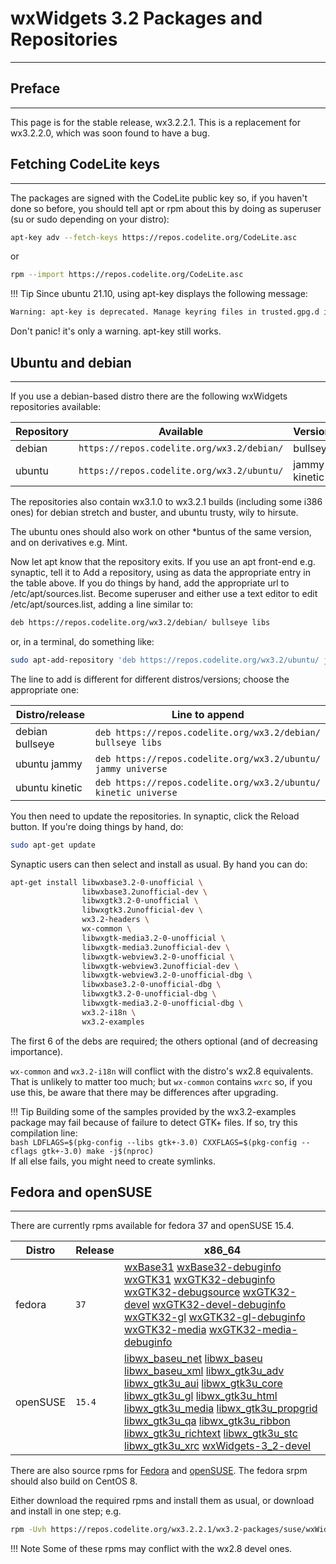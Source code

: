 # wxWidgets 3.2 Packages and Repositories
---

## Preface
---

This page is for the stable release, wx3.2.2.1. This is a replacement for wx3.2.2.0, which was soon found to have a bug.

## Fetching CodeLite keys
---

The packages are signed with the CodeLite public key so, if you haven't done so before, you should tell apt or rpm about this by doing as superuser (su or sudo depending on your distro): 

```bash
apt-key adv --fetch-keys https://repos.codelite.org/CodeLite.asc
```

or

```bash
rpm --import https://repos.codelite.org/CodeLite.asc
```
  
  
!!! Tip
  Since ubuntu 21.10, using apt-key displays the following message:
  ```bash
  Warning: apt-key is deprecated. Manage keyring files in trusted.gpg.d instead (see apt-key(8))
  ```
  Don't panic! it's only a warning. apt-key still works.
  
    
## Ubuntu and debian
---

If you use a debian-based distro there are the following wxWidgets repositories available: 

Repository | Available | Versions | Component
-----------|-----------|----------|-----------
debian	| `https://repos.codelite.org/wx3.2/debian/` | bullseye | libs
ubuntu | `https://repos.codelite.org/wx3.2/ubuntu/` | jammy kinetic | universe


The repositories also contain wx3.1.0 to wx3.2.1 builds (including some i386 ones) for debian stretch and buster, and ubuntu trusty, wily to hirsute.

The ubuntu ones should also work on other *buntus of the same version, and on derivatives e.g. Mint.

Now let apt know that the repository exits. If you use an apt front-end e.g. synaptic, tell it to Add a repository, using as data the appropriate entry in the table above. If you do things by hand, add the appropriate url to /etc/apt/sources.list. Become superuser and either use a text editor to edit /etc/apt/sources.list, adding a line similar to:

```bash
deb https://repos.codelite.org/wx3.2/debian/ bullseye libs
```

or, in a terminal, do something like: 

```bash
sudo apt-add-repository 'deb https://repos.codelite.org/wx3.2/ubuntu/ jammy universe'
```

The line to add is different for different distros/versions; choose the appropriate one: 

Distro/release | Line to append
---------------|-------------------
debian bullseye| `deb https://repos.codelite.org/wx3.2/debian/ bullseye libs`
ubuntu jammy | `deb https://repos.codelite.org/wx3.2/ubuntu/ jammy universe`
ubuntu kinetic| `deb https://repos.codelite.org/wx3.2/ubuntu/ kinetic universe`

You then need to update the repositories. In synaptic, click the Reload button. If you're doing things by hand, do: 

```bash
sudo apt-get update
```

Synaptic users can then select and install as usual. By hand you can do: 

```bash
apt-get install libwxbase3.2-0-unofficial \
                libwxbase3.2unofficial-dev \
                libwxgtk3.2-0-unofficial \
                libwxgtk3.2unofficial-dev \
                wx3.2-headers \
                wx-common \
                libwxgtk-media3.2-0-unofficial \
                libwxgtk-media3.2unofficial-dev \
                libwxgtk-webview3.2-0-unofficial \ 
                libwxgtk-webview3.2unofficial-dev \ 
                libwxgtk-webview3.2-0-unofficial-dbg \ 
                libwxbase3.2-0-unofficial-dbg \
                libwxgtk3.2-0-unofficial-dbg \
                libwxgtk-media3.2-0-unofficial-dbg \
                wx3.2-i18n \
                wx3.2-examples
```

The first 6 of the debs are required; the others optional (and of decreasing importance). 

`wx-common` and `wx3.2-i18n` will conflict with the distro's wx2.8 equivalents. That is unlikely to matter too much; 
but `wx-common` contains `wxrc` so, if you use this, be aware that there may be differences after upgrading. 


!!! Tip
    Building some of the samples provided by the wx3.2-examples package may fail because of failure to detect GTK+ files. If so, try this compilation line:  
    ```bash
    LDFLAGS=$(pkg-config --libs gtk+-3.0) CXXFLAGS=$(pkg-config --cflags gtk+-3.0) make -j$(nproc)
    ```  
    If all else fails, you might need to create symlinks.

## Fedora and openSUSE
---
There are currently rpms available for fedora 37 and openSUSE 15.4.

Distro|Release|x86_64
------|-------|------
fedora|`37`|[wxBase31][2] [wxBase32-debuginfo][26] [wxGTK31][3] [wxGTK32-debuginfo][7] [wxGTK32-debugsource][27] [wxGTK32-devel][4] [wxGTK32-devel-debuginfo][28] [wxGTK32-gl][5] [wxGTK32-gl-debuginfo][29] [wxGTK32-media][6] [wxGTK32-media-debuginfo][30]
openSUSE|`15.4`|[libwx_baseu_net][8] [libwx_baseu][9] [libwx_baseu_xml][10] [libwx_gtk3u_adv][11] [libwx_gtk3u_aui][12] [libwx_gtk3u_core][13] [libwx_gtk3u_gl][14]  [libwx_gtk3u_html][15] [libwx_gtk3u_media][16] [libwx_gtk3u_propgrid][17] [libwx_gtk3u_qa][18] [libwx_gtk3u_ribbon][19] [libwx_gtk3u_richtext][20] [libwx_gtk3u_stc][21]  [libwx_gtk3u_xrc][23] [wxWidgets-3_2-devel][24] 

There are also source rpms for [Fedora][31] and [openSUSE][32]. The fedora srpm should also build on CentOS 8. 

Either download the required rpms and install them as usual, or download and install in one step; e.g. 

```bash
rpm -Uvh https://repos.codelite.org/wx3.2.2.1/wx3.2-packages/suse/wxWidgets-3_2-3.2.2.1-0.src.rpm
```

!!! Note
    Some of these rpms may conflict with the wx2.8 devel ones. 

 [1]: https://forums.wxwidgets.org/viewtopic.php?f=19&t=47403&p=200198#p200198
 [2]: https://repos.codelite.org/wx3.2.2.1/wx3.2-packages/fedora/37/wxBase32-3.2.2.1-1.fc37.x86_64.rpm
 [3]: https://repos.codelite.org/wx3.2.2.1/wx3.2-packages/fedora/37/wxGTK32-3.2.2.1-1.fc37.x86_64.rpm
 [4]: https://repos.codelite.org/wx3.2.2.1/wx3.2-packages/fedora/37/wxGTK32-devel-3.2.2.1-1.fc37.x86_64.rpm
 [5]: https://repos.codelite.org/wx3.2.2.1/wx3.2-packages/fedora/37/wxGTK32-gl-3.2.2.1-1.fc37.x86_64.rpm
 [6]: https://repos.codelite.org/wx3.2.2.1/wx3.2-packages/fedora/37/wxGTK32-media-3.2.2.1-1.fc37.x86_64.rpm
 [7]: https://repos.codelite.org/wx3.2.2.1/wx3.2-packages/fedora/37/wxGTK32-debuginfo-3.2.2.1-1.fc37.x86_64.rpm
 [8]: https://repos.codelite.org/wx3.2.2.1/wx3.2-packages/suse/15.4/libwx_baseu_net-suse15-3.2.2.1-0.x86_64.rpm
 [9]: https://repos.codelite.org/wx3.2.2.1/wx3.2-packages/suse/15.4/libwx_baseu-suse15-3.2.2.1-0.x86_64.rpm
 [10]: https://repos.codelite.org/wx3.2.2.1/wx3.2-packages/suse/15.4/libwx_baseu_xml-suse15-3.2.2.1-0.x86_64.rpm
 [11]: https://repos.codelite.org/wx3.2.2.1/wx3.2-packages/suse/15.4/libwx_gtk3u_adv-suse15-3.2.2.1-0.x86_64.rpm
 [12]: https://repos.codelite.org/wx3.2.2.1/wx3.2-packages/suse/15.4/libwx_gtk3u_aui-suse15-3.2.2.1-0.x86_64.rpm
 [13]: https://repos.codelite.org/wx3.2.2.1/wx3.2-packages/suse/15.4/libwx_gtk3u_core-suse15-3.2.2.1-0.x86_64.rpm
 [14]: https://repos.codelite.org/wx3.2.2.1/wx3.2-packages/suse/15.4/libwx_gtk3u_gl-suse15-3.2.2.1-0.x86_64.rpm
 [15]: https://repos.codelite.org/wx3.2.2.1/wx3.2-packages/suse/15.4/libwx_gtk3u_html-suse15-3.2.2.1-0.x86_64.rpm
 [16]: https://repos.codelite.org/wx3.2.2.1/wx3.2-packages/suse/15.4/libwx_gtk3u_media-suse15-3.2.2.1-0.x86_64.rpm
 [17]: https://repos.codelite.org/wx3.2.2.1/wx3.2-packages/suse/15.4/libwx_gtk3u_propgrid-suse15-3.2.2.1-0.x86_64.rpm
 [18]: https://repos.codelite.org/wx3.2.2.1/wx3.2-packages/suse/15.4/libwx_gtk3u_qa-suse15-3.2.2.1-0.x86_64.rpm
 [19]: https://repos.codelite.org/wx3.2.2.1/wx3.2-packages/suse/15.4/libwx_gtk3u_ribbon-suse15-3.2.2.1-0.x86_64.rpm
 [20]: https://repos.codelite.org/wx3.2.2.1/wx3.2-packages/suse/15.4/libwx_gtk3u_richtext-suse15-3.2.2.1-0.x86_64.rpm
 [21]: https://repos.codelite.org/wx3.2.2.1/wx3.2-packages/suse/15.4/libwx_gtk3u_stc-suse15-3.2.2.1-0.x86_64.rpm
 [22]: https://repos.codelite.org/wx3.2.2.1/wx3.2-packages/suse/15.4/libwx_gtk3u_webview-suse15-3.2.2.1-0.x86_64.rpm
 [23]: https://repos.codelite.org/wx3.2.2.1/wx3.2-packages/suse/15.4/libwx_gtk3u_xrc-suse15-3.2.2.1-0.x86_64.rpm
 [24]: https://repos.codelite.org/wx3.2.2.1/wx3.2-packages/suse/15.4/wxWidgets-3_2-devel-3.2.2.1-0.x86_64.rpm
 [25]: https://repos.codelite.org/wx3.2.2.1/wx3.2-packages/suse/15.4/wxWidgets-3_2-plugin-sound_sdlu-3_2-3.2.2.1-0.x86_64.rpm
 
 [26]: https://repos.codelite.org/wx3.2.2.1/wx3.2-packages/fedora/37/wxBase32-debuginfo-3.2.2.1-1.fc37.x86_64.rpm
 [27]: https://repos.codelite.org/wx3.2.2.1/wx3.2-packages/fedora/37/wxGTK32-debugsource-3.2.2.1-1.fc37.x86_64.rpm
 [28]: https://repos.codelite.org/wx3.2.2.1/wx3.2-packages/fedora/37/wxGTK32-devel-debuginfo-3.2.2.1-1.fc37.x86_64.rpm
 [29]: https://repos.codelite.org/wx3.2.2.1/wx3.2-packages/fedora/37/wxGTK32-gl-debuginfo-3.2.2.1-1.fc37.x86_64.rpm
 [30]: https://repos.codelite.org/wx3.2.2.1/wx3.2-packages/fedora/37/wxGTK32-media-debuginfo-3.2.2.1-1.fc37.x86_64.rpm
 
 [31]: https://repos.codelite.org/wx3.2.2.1/wx3.2-packages/fedora/wxGTK32-3.2.2.1-1.fc.src.rpm
 [32]: https://repos.codelite.org/wx3.2.2.1/wx3.2-packages/suse/wxWidgets-3_2-3.2.2.1-0.src.rpm
 
